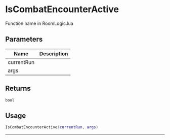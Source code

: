 # IsCombatEncounterActive

Function name in RoomLogic.lua

## Parameters

| Name       | Description |
| ---------- | ----------- |
| currentRun |             |
| args       |             |

## Returns

`bool`

## Usage

```lua
IsCombatEncounterActive(currentRun, args)
```

---
